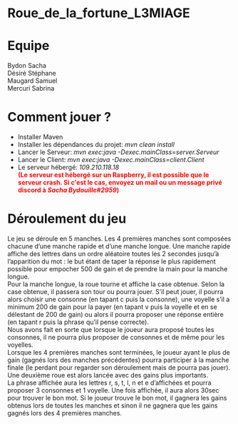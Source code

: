 # Roue_de_la_fortune_L3MIAGE

# Equipe

Bydon Sacha  
Désiré Stéphane  
Maugard Samuel  
Mercuri Sabrina  


# Comment jouer ?

* Installer Maven  
* Installer les dépendances du projet: *mvn clean install*
* Lancer le Serveur: *mvn exec:java -Dexec.mainClass=server.Serveur*  
* Lancer le Client: *mvn exec:java -Dexec.mainClass=client.Client*  
* Le serveur hébergé: *109.210.118.18*  
__<span style='color:red'>(Le serveur est hébergé sur un Raspberry, il est possible que le serveur crash. Si c'est le cas, envoyez un mail ou un message privé discord à *Sacha Bydouille#2959*)</span>__


# Déroulement du jeu

Le jeu se déroule en 5 manches. Les 4 premières manches sont composées chacune d’une manche rapide et d’une manche longue. Une manche rapide affiche des lettres dans un ordre aléatoire toutes les 2 secondes jusqu’à l’apparition du mot : le but étant de taper la réponse le plus rapidement possible pour empocher 500 de gain et de prendre la main pour la manche longue.  
Pour la manche longue, la roue tourne et affiche la case obtenue. Selon la case obtenue, il passera son tour ou pourra jouer. S’il peut jouer, il pourra alors choisir une consonne (en tapant c puis la consonne), une voyelle s’il a minimum 200 de gain pour la payer (en tapant v puis la voyelle et en se délestant de 200 de gain) ou alors il pourra proposer une réponse entière (en tapant r puis la phrase qu’il pense correcte).  
Nous avons fait en sorte que lorsque le joueur aura proposé toutes les consonnes, il ne pourra plus proposer de consonnes et de même pour les voyelles.  
Lorsque les 4 premières manches sont terminées, le joueur ayant le plus de gain (gagnés lors des manches précédentes) pourra participer à la manche finale (le perdant pour regarder son déroulement mais de pourra pas jouer). Une deuxième roue est alors lancée avec des gains plus importants.  
La phrase affichée aura les lettres r, s, t, l, n et e d’affichées et pourra proposer 3 consonnes et 1 voyelle. Une fois affichée, il aura alors 30sec pour trouver le bon mot. Si le joueur trouve le bon mot, il gagnera les gains obtenus lors de toutes les manches et sinon il ne gagnera que les gains gagnés lors des 4 premières manches.  
